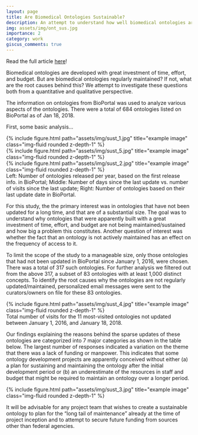 ```yaml
---
layout: page
title: Are Biomedical Ontologies Sustainable?
description: An attempt to understand how well biomedical ontologies are maintained after their initial development!
img: assets/img/ont_sus.jpg
importance: 2
category: work
giscus_comments: true
---
```


Read the full article <a href="https://www.ncbi.nlm.nih.gov/pmc/articles/PMC6371329/">here</a>!

Biomedical ontologies are developed with great investment of time, effort, and
budget. But are biomedical ontologies regularly maintained? If not, what are the root causes
behind this? We attempt to investigate these questions both from a
quantitative and qualitative perspective.

The information on ontologies from BioPortal was used to analyze various aspects of the
ontologies. There were a total of 684 ontologies listed on BioPortal as of Jan 18, 2018.

First, some basic analysis...


<div class="row">
    <div class="col-sm mt-3 mt-md-0">
        {% include figure.html path="assets/img/sust_1.jpg" title="example image" class="img-fluid rounded z-depth-1" %}
    </div>
    <div class="col-sm mt-3 mt-md-0">
        {% include figure.html path="assets/img/sust_5.jpg" title="example image" class="img-fluid rounded z-depth-1" %}
    </div>
    <div class="col-sm mt-3 mt-md-0">
        {% include figure.html path="assets/img/sust_2.jpg" title="example image" class="img-fluid rounded z-depth-1" %}
    </div>
</div>
<div class="caption">
    Left: Number of ontologies released per year, based on the first release info. in BioPortal; Middle: Number of days since the last update vs. number of visits since the last update; Right: Number of ontologies based on their last update date in BioPortal.
</div>

For this study, the the primary interest was in ontologies that have not been updated for a
long time, and that are of a substantial size. The goal was to understand why ontologies that
were apparently built with a great investment of time, effort, and budget are not being
maintained/sustained and how big a problem this constitutes. Another question of interest
was whether the fact that an ontology is not actively maintained has an effect on the frequency
of access to it.

To limit the scope of the study to a manageable size, only those ontologies that had not
been updated in BioPortal since January 1, 2016, were chosen. There was a total of 317
such ontologies. For further analysis we filtered out from the above 317, a subset of 83 ontologies with at least 1,000
distinct concepts. To identify the root causes why the ontologies are not regularly updated/maintained,
personalized email messages were sent to the curators/owners on file for these 83
ontologies.

<div class="row">
    <div class="col-sm mt-3 mt-md-0">
        {% include figure.html path="assets/img/sust_4.jpg" title="example image" class="img-fluid rounded z-depth-1" %}
    </div>
</div>
<div class="caption">
    Total number of visits for the 11 most-visited ontologies not updated between
January 1, 2016, and January 18, 2018.
</div>

Our findings explaining the reasons behind the sparse updates of these ontologies are categorized into 7 major categories as shown in the table below. The largest number of responses indicated a variation on the theme that there was a lack of funding or manpower. This indicates that some ontology development projects are apparently conceived without
either (a) a plan for sustaining and maintaining the ontology after the initial development period or (b) an underestimate of the resources in staff and budget that might be required
to maintain an ontology over a longer period.

<div class="row">
    <div class="col-sm mt-3 mt-md-0">
        {% include figure.html path="assets/img/sust_3.jpg" title="example image" class="img-fluid rounded z-depth-1" %}
    </div>
</div>

It will be advisable for any project team that wishes to create a sustainable ontology to plan for the “long tail of maintenance” already at the time of project inception and to attempt to secure future funding from sources other than federal agencies.



